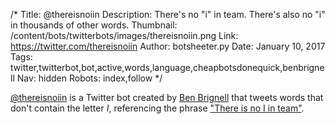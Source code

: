 /*
Title: @thereisnoiin
Description: There's no "i" in team. There's also no "i" in thousands of other words.
Thumbnail: /content/bots/twitterbots/images/thereisnoiin.png
Link: https://twitter.com/thereisnoiin
Author: botsheeter.py
Date: January 10, 2017
Tags: twitter,twitterbot,bot,active,words,language,cheapbotsdonequick,benbrignell
Nav: hidden
Robots: index,follow
*/

[@thereisnoiin](https://twitter.com/thereisnoiin) is a Twitter bot created by [Ben Brignell](https://twitter.com/benbrignell) that tweets words that don't contain the letter *I*, referencing the phrase ["There is no I in team"](http://www.knowyourphrase.com/phrase-meanings/Theres-no-I-in-team.html).
